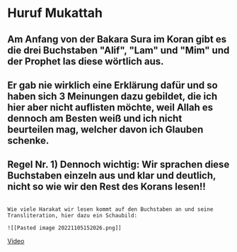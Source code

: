 # Huruf Mukattah
## Am Anfang von der Bakara Sura im Koran gibt es die drei Buchstaben "Alif", "Lam" und "Mim" und der Prophet las diese wörtlich aus.

## Er gab nie wirklich eine Erklärung dafür und so haben sich 3 Meinungen dazu gebildet, die ich hier aber nicht auflisten möchte, weil Allah es dennoch am Besten weiß und ich nicht beurteilen mag, welcher davon ich Glauben schenke.

## Regel Nr. 1) Dennoch wichtig: Wir sprachen diese Buchstaben einzeln aus und klar und deutlich, nicht so wie wir den Rest des Korans lesen!!

```ad-note

Wie viele Harakat wir lesen kommt auf den Buchstaben an und seine Transliteration, hier dazu ein Schaubild:

![[Pasted image 20221105152026.png]]
```

[Video](https://youtu.be/6_gKg6PByOI)

